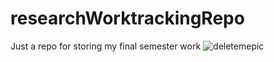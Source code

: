 # researchWorktrackingRepo
Just a repo for storing my final semester work
![deletemepic](https://user-images.githubusercontent.com/57640503/153208504-ccec4344-f5fd-4fcf-ab8b-edd9332736be.PNG)

